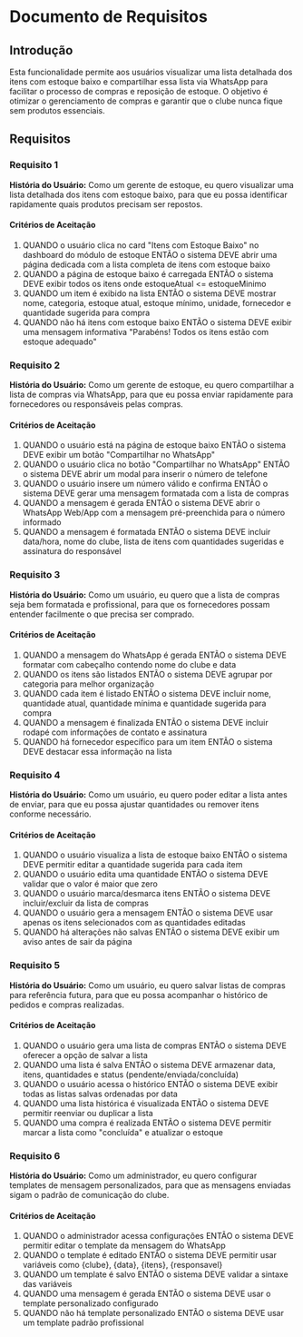 # Documento de Requisitos

## Introdução

Esta funcionalidade permite aos usuários visualizar uma lista detalhada dos itens com estoque baixo e compartilhar essa lista via WhatsApp para facilitar o processo de compras e reposição de estoque. O objetivo é otimizar o gerenciamento de compras e garantir que o clube nunca fique sem produtos essenciais.

## Requisitos

### Requisito 1

**História do Usuário:** Como um gerente de estoque, eu quero visualizar uma lista detalhada dos itens com estoque baixo, para que eu possa identificar rapidamente quais produtos precisam ser repostos.

#### Critérios de Aceitação

1. QUANDO o usuário clica no card "Itens com Estoque Baixo" no dashboard do módulo de estoque ENTÃO o sistema DEVE abrir uma página dedicada com a lista completa de itens com estoque baixo
2. QUANDO a página de estoque baixo é carregada ENTÃO o sistema DEVE exibir todos os itens onde estoqueAtual <= estoqueMinimo
3. QUANDO um item é exibido na lista ENTÃO o sistema DEVE mostrar nome, categoria, estoque atual, estoque mínimo, unidade, fornecedor e quantidade sugerida para compra
4. QUANDO não há itens com estoque baixo ENTÃO o sistema DEVE exibir uma mensagem informativa "Parabéns! Todos os itens estão com estoque adequado"

### Requisito 2

**História do Usuário:** Como um gerente de estoque, eu quero compartilhar a lista de compras via WhatsApp, para que eu possa enviar rapidamente para fornecedores ou responsáveis pelas compras.

#### Critérios de Aceitação

1. QUANDO o usuário está na página de estoque baixo ENTÃO o sistema DEVE exibir um botão "Compartilhar no WhatsApp"
2. QUANDO o usuário clica no botão "Compartilhar no WhatsApp" ENTÃO o sistema DEVE abrir um modal para inserir o número de telefone
3. QUANDO o usuário insere um número válido e confirma ENTÃO o sistema DEVE gerar uma mensagem formatada com a lista de compras
4. QUANDO a mensagem é gerada ENTÃO o sistema DEVE abrir o WhatsApp Web/App com a mensagem pré-preenchida para o número informado
5. QUANDO a mensagem é formatada ENTÃO o sistema DEVE incluir data/hora, nome do clube, lista de itens com quantidades sugeridas e assinatura do responsável

### Requisito 3

**História do Usuário:** Como um usuário, eu quero que a lista de compras seja bem formatada e profissional, para que os fornecedores possam entender facilmente o que precisa ser comprado.

#### Critérios de Aceitação

1. QUANDO a mensagem do WhatsApp é gerada ENTÃO o sistema DEVE formatar com cabeçalho contendo nome do clube e data
2. QUANDO os itens são listados ENTÃO o sistema DEVE agrupar por categoria para melhor organização
3. QUANDO cada item é listado ENTÃO o sistema DEVE incluir nome, quantidade atual, quantidade mínima e quantidade sugerida para compra
4. QUANDO a mensagem é finalizada ENTÃO o sistema DEVE incluir rodapé com informações de contato e assinatura
5. QUANDO há fornecedor específico para um item ENTÃO o sistema DEVE destacar essa informação na lista

### Requisito 4

**História do Usuário:** Como um usuário, eu quero poder editar a lista antes de enviar, para que eu possa ajustar quantidades ou remover itens conforme necessário.

#### Critérios de Aceitação

1. QUANDO o usuário visualiza a lista de estoque baixo ENTÃO o sistema DEVE permitir editar a quantidade sugerida para cada item
2. QUANDO o usuário edita uma quantidade ENTÃO o sistema DEVE validar que o valor é maior que zero
3. QUANDO o usuário marca/desmarca itens ENTÃO o sistema DEVE incluir/excluir da lista de compras
4. QUANDO o usuário gera a mensagem ENTÃO o sistema DEVE usar apenas os itens selecionados com as quantidades editadas
5. QUANDO há alterações não salvas ENTÃO o sistema DEVE exibir um aviso antes de sair da página

### Requisito 5

**História do Usuário:** Como um usuário, eu quero salvar listas de compras para referência futura, para que eu possa acompanhar o histórico de pedidos e compras realizadas.

#### Critérios de Aceitação

1. QUANDO o usuário gera uma lista de compras ENTÃO o sistema DEVE oferecer a opção de salvar a lista
2. QUANDO uma lista é salva ENTÃO o sistema DEVE armazenar data, itens, quantidades e status (pendente/enviada/concluída)
3. QUANDO o usuário acessa o histórico ENTÃO o sistema DEVE exibir todas as listas salvas ordenadas por data
4. QUANDO uma lista histórica é visualizada ENTÃO o sistema DEVE permitir reenviar ou duplicar a lista
5. QUANDO uma compra é realizada ENTÃO o sistema DEVE permitir marcar a lista como "concluída" e atualizar o estoque

### Requisito 6

**História do Usuário:** Como um administrador, eu quero configurar templates de mensagem personalizados, para que as mensagens enviadas sigam o padrão de comunicação do clube.

#### Critérios de Aceitação

1. QUANDO o administrador acessa configurações ENTÃO o sistema DEVE permitir editar o template da mensagem do WhatsApp
2. QUANDO o template é editado ENTÃO o sistema DEVE permitir usar variáveis como {clube}, {data}, {itens}, {responsavel}
3. QUANDO um template é salvo ENTÃO o sistema DEVE validar a sintaxe das variáveis
4. QUANDO uma mensagem é gerada ENTÃO o sistema DEVE usar o template personalizado configurado
5. QUANDO não há template personalizado ENTÃO o sistema DEVE usar um template padrão profissional